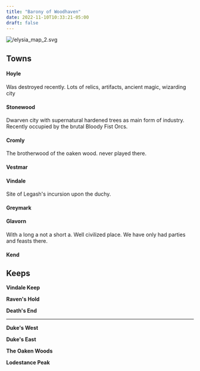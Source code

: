 ```yaml
---
title: "Barony of Woodhaven"
date: 2022-11-10T10:33:21-05:00
draft: false
---
```


![/elysia_map_2.svg](/elysia_map_2.svg)

## Towns

#### Hoyle

Was destroyed recently. Lots of relics, artifacts, ancient magic, wizarding city 

#### Stonewood

Dwarven city with supernatural hardened trees as main form of industry. Recently occupied by the brutal Bloody Fist Orcs. 

#### Cromly

The brotherwood of the oaken wood. never played there. 

#### Vestmar

#### Vindale

Site of Legash's incursion upon the duchy. 

#### Greymark


#### Glavorn

With a long a not a short a. Well civilized place. We have only had parties and feasts there. 

#### Kend



## Keeps

**Vindale Keep**



**Raven's Hold**



**Death's End**



---

**Duke's West**

**Duke's East**

**The Oaken Woods**

**Lodestance Peak**